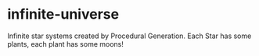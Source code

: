 # infinite-universe
Infinite star systems created by Procedural Generation. Each Star has some plants, each plant has some moons!
